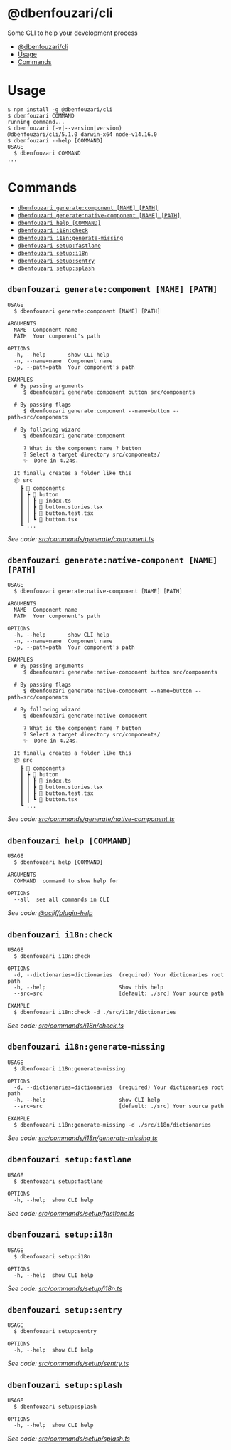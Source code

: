 # @dbenfouzari/cli

Some CLI to help your development process

<!-- toc -->
* [@dbenfouzari/cli](#dbenfouzaricli)
* [Usage](#usage)
* [Commands](#commands)
<!-- tocstop -->

# Usage

<!-- usage -->
```sh-session
$ npm install -g @dbenfouzari/cli
$ dbenfouzari COMMAND
running command...
$ dbenfouzari (-v|--version|version)
@dbenfouzari/cli/5.1.0 darwin-x64 node-v14.16.0
$ dbenfouzari --help [COMMAND]
USAGE
  $ dbenfouzari COMMAND
...
```
<!-- usagestop -->

# Commands

<!-- commands -->
* [`dbenfouzari generate:component [NAME] [PATH]`](#dbenfouzari-generatecomponent-name-path)
* [`dbenfouzari generate:native-component [NAME] [PATH]`](#dbenfouzari-generatenative-component-name-path)
* [`dbenfouzari help [COMMAND]`](#dbenfouzari-help-command)
* [`dbenfouzari i18n:check`](#dbenfouzari-i18ncheck)
* [`dbenfouzari i18n:generate-missing`](#dbenfouzari-i18ngenerate-missing)
* [`dbenfouzari setup:fastlane`](#dbenfouzari-setupfastlane)
* [`dbenfouzari setup:i18n`](#dbenfouzari-setupi18n)
* [`dbenfouzari setup:sentry`](#dbenfouzari-setupsentry)
* [`dbenfouzari setup:splash`](#dbenfouzari-setupsplash)

## `dbenfouzari generate:component [NAME] [PATH]`

```
USAGE
  $ dbenfouzari generate:component [NAME] [PATH]

ARGUMENTS
  NAME  Component name
  PATH  Your component's path

OPTIONS
  -h, --help       show CLI help
  -n, --name=name  Component name
  -p, --path=path  Your component's path

EXAMPLES
  # By passing arguments
     $ dbenfouzari generate:component button src/components

  # By passing flags
     $ dbenfouzari generate:component --name=button --path=src/components

  # By following wizard
     $ dbenfouzari generate:component

     ? What is the component name ? button
     ? Select a target directory src/components/
     ✨  Done in 4.24s.

  It finally creates a folder like this
  📦 src
    ┣ 📂 components
    ┃ ┣ 📂 button
    ┃ ┃ ┣ 📜 index.ts
    ┃ ┃ ┣ 📜 button.stories.tsx
    ┃ ┃ ┣ 📜 button.test.tsx
    ┃ ┃ ┗ 📜 button.tsx
    ┗ ...
```

_See code: [src/commands/generate/component.ts](https://github.com/dbenfouzari/packages/blob/v5.1.0/src/commands/generate/component.ts)_

## `dbenfouzari generate:native-component [NAME] [PATH]`

```
USAGE
  $ dbenfouzari generate:native-component [NAME] [PATH]

ARGUMENTS
  NAME  Component name
  PATH  Your component's path

OPTIONS
  -h, --help       show CLI help
  -n, --name=name  Component name
  -p, --path=path  Your component's path

EXAMPLES
  # By passing arguments
     $ dbenfouzari generate:native-component button src/components

  # By passing flags
     $ dbenfouzari generate:native-component --name=button --path=src/components

  # By following wizard
     $ dbenfouzari generate:native-component

     ? What is the component name ? button
     ? Select a target directory src/components/
     ✨  Done in 4.24s.

  It finally creates a folder like this
  📦 src
    ┣ 📂 components
    ┃ ┣ 📂 button
    ┃ ┃ ┣ 📜 index.ts
    ┃ ┃ ┣ 📜 button.stories.tsx
    ┃ ┃ ┣ 📜 button.test.tsx
    ┃ ┃ ┗ 📜 button.tsx
    ┗ ...
```

_See code: [src/commands/generate/native-component.ts](https://github.com/dbenfouzari/packages/blob/v5.1.0/src/commands/generate/native-component.ts)_

## `dbenfouzari help [COMMAND]`

```
USAGE
  $ dbenfouzari help [COMMAND]

ARGUMENTS
  COMMAND  command to show help for

OPTIONS
  --all  see all commands in CLI
```

_See code: [@oclif/plugin-help](https://github.com/oclif/plugin-help/blob/v3.2.0/src/commands/help.ts)_

## `dbenfouzari i18n:check`

```
USAGE
  $ dbenfouzari i18n:check

OPTIONS
  -d, --dictionaries=dictionaries  (required) Your dictionaries root path
  -h, --help                       Show this help
  --src=src                        [default: ./src] Your source path

EXAMPLE
  $ dbenfouzari i18n:check -d ./src/i18n/dictionaries
```

_See code: [src/commands/i18n/check.ts](https://github.com/dbenfouzari/packages/blob/v5.1.0/src/commands/i18n/check.ts)_

## `dbenfouzari i18n:generate-missing`

```
USAGE
  $ dbenfouzari i18n:generate-missing

OPTIONS
  -d, --dictionaries=dictionaries  (required) Your dictionaries root path
  -h, --help                       show CLI help
  --src=src                        [default: ./src] Your source path

EXAMPLE
  $ dbenfouzari i18n:generate-missing -d ./src/i18n/dictionaries
```

_See code: [src/commands/i18n/generate-missing.ts](https://github.com/dbenfouzari/packages/blob/v5.1.0/src/commands/i18n/generate-missing.ts)_

## `dbenfouzari setup:fastlane`

```
USAGE
  $ dbenfouzari setup:fastlane

OPTIONS
  -h, --help  show CLI help
```

_See code: [src/commands/setup/fastlane.ts](https://github.com/dbenfouzari/packages/blob/v5.1.0/src/commands/setup/fastlane.ts)_

## `dbenfouzari setup:i18n`

```
USAGE
  $ dbenfouzari setup:i18n

OPTIONS
  -h, --help  show CLI help
```

_See code: [src/commands/setup/i18n.ts](https://github.com/dbenfouzari/packages/blob/v5.1.0/src/commands/setup/i18n.ts)_

## `dbenfouzari setup:sentry`

```
USAGE
  $ dbenfouzari setup:sentry

OPTIONS
  -h, --help  show CLI help
```

_See code: [src/commands/setup/sentry.ts](https://github.com/dbenfouzari/packages/blob/v5.1.0/src/commands/setup/sentry.ts)_

## `dbenfouzari setup:splash`

```
USAGE
  $ dbenfouzari setup:splash

OPTIONS
  -h, --help  show CLI help
```

_See code: [src/commands/setup/splash.ts](https://github.com/dbenfouzari/packages/blob/v5.1.0/src/commands/setup/splash.ts)_
<!-- commandsstop -->
